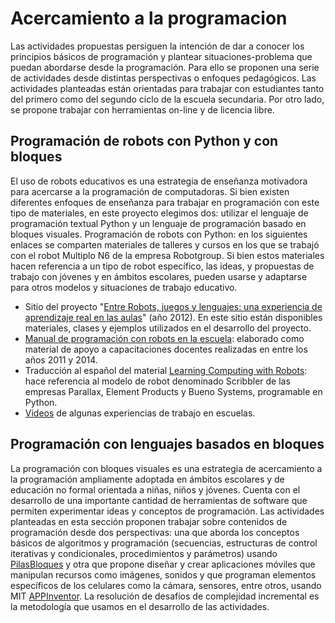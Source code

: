 # Acercamiento a la programacion
Las actividades propuestas persiguen la intención de dar a conocer los principios básicos de programación y plantear situaciones-problema que puedan abordarse desde la programación. Para ello se proponen una serie de actividades desde distintas perspectivas o enfoques pedagógicos.
Las actividades planteadas están orientadas para trabajar con estudiantes tanto del primero como del segundo ciclo de la escuela secundaria. Por otro lado, se propone trabajar con herramientas on-line y de licencia libre. 

## Programación de robots con Python y con bloques
El uso de robots educativos es una estrategia de enseñanza motivadora para acercarse a la programación de computadoras. Si bien existen diferentes enfoques de enseñanza para trabajar en programación con este tipo de materiales, en este proyecto elegimos dos: utilizar el lenguaje de programación textual Python y un lenguaje de programación basado en bloques visuales. 
Programación de robots con Python: en los siguientes enlaces se comparten materiales de talleres y cursos en los que se trabajó con el robot Multiplo N6 de la empresa Robotgroup. Si bien estos materiales hacen referencia a un tipo de robot específico, las ideas, y propuestas de trabajo con jóvenes y en ámbitos escolares, pueden usarse y adaptarse para  otros modelos y situaciones de trabajo educativo.
- Sitio del proyecto "[Entre Robots, juegos y lenguajes: una experiencia de aprendizaje real en las aulas](http://robots.linti.unlp.edu.ar/material_disponible)" (año 2012). En este sitio están disponibles materiales, clases y ejemplos utilizados en el desarrollo del proyecto.
- [Manual de programación con robots en la escuela](http://robots.linti.unlp.edu.ar/uploads/docs/manual_programando_con_robots.pdf): elaborado como material de apoyo a capacitaciones docentes realizadas en entre los años 2011 y 2014.  
- Traducción al español del material [Learning Computing with Robots](http://robots.linti.unlp.edu.ar/uploads/docs/learning_computing_with_robots.pdf): hace referencia al modelo de robot denominado Scribbler de las empresas Parallax, Element Products y Bueno Systems, programable en Python. 
- [Videos](https://vimeo.com/user12885626/videos) de algunas experiencias de trabajo en escuelas. 

## Programación con lenguajes basados en bloques
La programación con bloques visuales es una estrategia de acercamiento a la programación ampliamente adoptada en ámbitos escolares y de educación no formal orientada a niñas, niños y jóvenes. Cuenta con el desarrollo de una importante cantidad de herramientas de software que permiten experimentar ideas y conceptos de programación. Las actividades planteadas en esta sección proponen trabajar sobre contenidos de programación desde dos perspectivas: una que aborda los conceptos básicos de algoritmos y programación (secuencias, estructuras de control iterativas y condicionales, procedimientos y parámetros) usando [PilasBloques](https://pilasbloques.program.ar/) y otra que propone diseñar y crear aplicaciones móviles que manipulan recursos como imágenes, sonidos y que programan elementos específicos de los celulares como la cámara, sensores, entre otros, usando MIT [APPInventor](https://appinventor.mit.edu/). La resolución de desafíos de complejidad incremental es la metodología que usamos en el desarrollo de las actividades.

